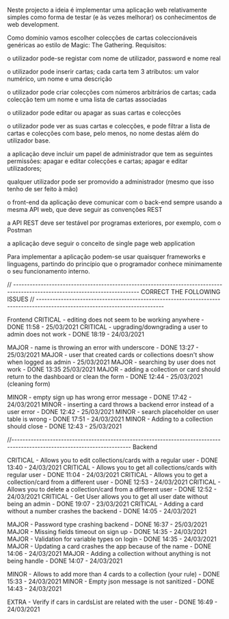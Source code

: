 Neste projecto a ideia é implementar uma aplicação web relativamente simples como forma de testar
(e às vezes melhorar) os conhecimentos de web development.

Como domínio vamos escolher colecções de cartas coleccionáveis genéricas ao estilo de Magic: The Gathering.
Requisitos:

o utilizador pode-se registar com nome de utilizador, password e nome real

o utilizador pode inserir cartas; cada carta tem 3 atributos: um valor numérico, um nome e uma descrição

o utilizador pode criar colecções com números arbitrários de cartas; cada colecção tem um nome e uma lista de cartas associadas

o utilizador pode editar ou apagar as suas cartas e colecções

o utilizador pode ver as suas cartas e colecções, e pode filtrar a lista de cartas e colecções com base, pelo menos, no nome destas
além do utilizador base.

a aplicação deve incluir um papel de administrador que tem as seguintes permissões: apagar e editar colecções e cartas; apagar e editar utilizadores;

qualquer utilizador pode ser promovido a administrador (mesmo que isso tenho de ser feito à mão)

o front-end da aplicação deve comunicar com o back-end sempre usando a mesma API web, que deve seguir as convenções REST

a API REST deve ser testável por programas exteriores, por exemplo, com o Postman

a aplicação deve seguir o conceito de single page web application

Para implementar a aplicação podem-se usar quaisquer frameworks e linguagens,
partindo do princípio que o programador conhece minimamente o seu funcionamento interno.

// ----------------------------------------------------------------------------------------------------------------------------
CORRECT THE FOLLOWING ISSUES
// ----------------------------------------------------------------------------------------------------------------------------

Frontend
CRITICAL - editing does not seem to be working anywhere - DONE 11:58 - 25/03/2021
CRITICAL - upgrading/downgrading a user to admin does not work - DONE 18:19 - 24/03/2021

MAJOR - name is throwing an error with underscore - DONE 13:27 - 25/03/2021
MAJOR - user that created cards or collections doesn't show when logged as admin - 25/03/2021
MAJOR - searching by user does not work - DONE 13:35 25/03/2021
MAJOR - adding a collection or card should return to the dashboard or clean the form - DONE 12:44 - 25/03/2021 (cleaning form)

MINOR - empty sign up has wrong error message - DONE 17:42 - 24/03/2021
MINOR - inserting a card throws a backend error instead of a user error - DONE 12:42 - 25/03/2021
MINOR - search placeholder on user table is wrong - DONE 17:51 - 24/03/2021
MINOR - Adding to a collection should close - DONE 12:43 - 25/03/2021

//-------------------------------------------------------------------------------------------------------------------------
Backend

CRITICAL - Allows you to edit collections/cards with a regular user - DONE 13:40 - 24/03/2021
CRITICAL - Allows you to get all collections/cards with regular user - DONE 11:04 - 24/03/2021
CRITICAL - Allows you to get a collection/card from a different user - DONE 12:53 - 24/03/2021
CRITICAL - Allows you to delete a collection/card from a different user - DONE 12:52 - 24/03/2021
CRITICAL - Get User allows you to get all user date without being an admin - DONE 19:07 - 23/03/2021
CRITICAL - Adding a card without a number crashes the backend - DONE 14:05 - 24/03/2021

MAJOR - Password type crashing backend - DONE 16:37 - 25/03/2021
MAJOR - Missing fields timeout on sign up - DONE 14:35 - 24/03/2021
MAJOR - Validation for variable types on login - DONE 14:35 - 24/03/2021
MAJOR - Updating a card crashes the app because of the name - DONE 14:06 - 24/03/2021
MAJOR - Adding a collection without anything is not being handle - DONE 14:07 - 24/03/2021

MINOR - Allows to add more than 4 cards to a collection (your rule) - DONE 15:33 - 24/03/2021
MINOR - Empty json message is not sanitized - DONE 14:43 - 24/03/2021

EXTRA - Verify if cars in cardsList are related with the user - DONE 16:49 - 24/03/2021
